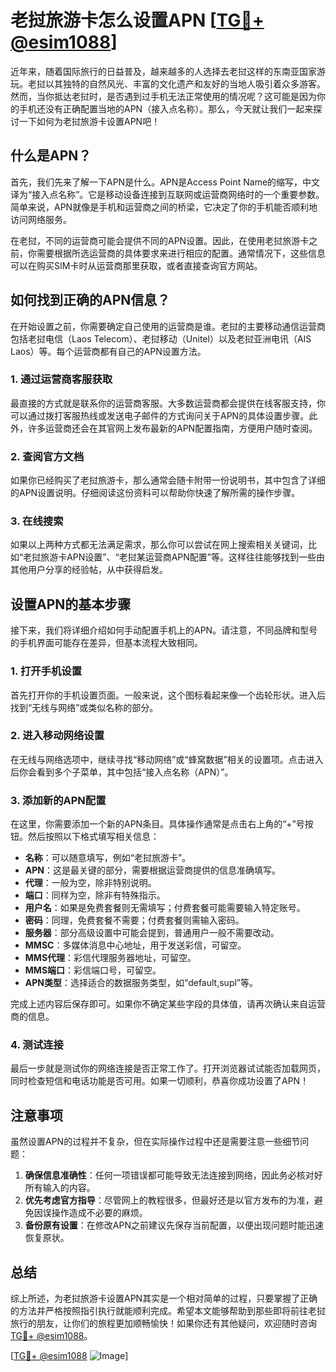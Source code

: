 # 老挝旅游卡怎么设置APN [[TG💪+ @esim1088](https://t.me/s/esim1088)]

近年来，随着国际旅行的日益普及，越来越多的人选择去老挝这样的东南亚国家游玩。老挝以其独特的自然风光、丰富的文化遗产和友好的当地人吸引着众多游客。然而，当你抵达老挝时，是否遇到过手机无法正常使用的情况呢？这可能是因为你的手机还没有正确配置当地的APN（接入点名称）。那么，今天就让我们一起来探讨一下如何为老挝旅游卡设置APN吧！

## 什么是APN？

首先，我们先来了解一下APN是什么。APN是Access Point Name的缩写，中文译为“接入点名称”。它是移动设备连接到互联网或运营商网络时的一个重要参数。简单来说，APN就像是手机和运营商之间的桥梁，它决定了你的手机能否顺利地访问网络服务。

在老挝，不同的运营商可能会提供不同的APN设置。因此，在使用老挝旅游卡之前，你需要根据所选运营商的具体要求来进行相应的配置。通常情况下，这些信息可以在购买SIM卡时从运营商那里获取，或者直接查询官方网站。

## 如何找到正确的APN信息？

在开始设置之前，你需要确定自己使用的运营商是谁。老挝的主要移动通信运营商包括老挝电信（Laos Telecom）、老挝移动（Unitel）以及老挝亚洲电讯（AIS Laos）等。每个运营商都有自己的APN设置方法。

### 1. 通过运营商客服获取

最直接的方式就是联系你的运营商客服。大多数运营商都会提供在线客服支持，你可以通过拨打客服热线或发送电子邮件的方式询问关于APN的具体设置步骤。此外，许多运营商还会在其官网上发布最新的APN配置指南，方便用户随时查阅。

### 2. 查阅官方文档

如果你已经购买了老挝旅游卡，那么通常会随卡附带一份说明书，其中包含了详细的APN设置说明。仔细阅读这份资料可以帮助你快速了解所需的操作步骤。

### 3. 在线搜索

如果以上两种方式都无法满足需求，那么你可以尝试在网上搜索相关关键词，比如“老挝旅游卡APN设置”、“老挝某运营商APN配置”等。这样往往能够找到一些由其他用户分享的经验帖，从中获得启发。

## 设置APN的基本步骤

接下来，我们将详细介绍如何手动配置手机上的APN。请注意，不同品牌和型号的手机界面可能存在差异，但基本流程大致相同。

### 1. 打开手机设置

首先打开你的手机设置页面。一般来说，这个图标看起来像一个齿轮形状。进入后找到“无线与网络”或类似名称的部分。

### 2. 进入移动网络设置

在无线与网络选项中，继续寻找“移动网络”或“蜂窝数据”相关的设置项。点击进入后你会看到多个子菜单，其中包括“接入点名称（APN）”。

### 3. 添加新的APN配置

在这里，你需要添加一个新的APN条目。具体操作通常是点击右上角的“+”号按钮。然后按照以下格式填写相关信息：

- **名称**：可以随意填写，例如“老挝旅游卡”。
- **APN**：这是最关键的部分，需要根据运营商提供的信息准确填写。
- **代理**：一般为空，除非特别说明。
- **端口**：同样为空，除非有特殊指示。
- **用户名**：如果是免费套餐则无需填写；付费套餐可能需要输入特定账号。
- **密码**：同理，免费套餐不需要；付费套餐则需输入密码。
- **服务器**：部分高级设置中可能会提到，普通用户一般不需要改动。
- **MMSC**：多媒体消息中心地址，用于发送彩信，可留空。
- **MMS代理**：彩信代理服务器地址，可留空。
- **MMS端口**：彩信端口号，可留空。
- **APN类型**：选择适合的数据服务类型，如“default,supl”等。

完成上述内容后保存即可。如果你不确定某些字段的具体值，请再次确认来自运营商的信息。

### 4. 测试连接

最后一步就是测试你的网络连接是否正常工作了。打开浏览器试试能否加载网页，同时检查短信和电话功能是否可用。如果一切顺利，恭喜你成功设置了APN！

## 注意事项

虽然设置APN的过程并不复杂，但在实际操作过程中还是需要注意一些细节问题：

1. **确保信息准确性**：任何一项错误都可能导致无法连接到网络，因此务必核对好所有输入的内容。
2. **优先考虑官方指导**：尽管网上的教程很多，但最好还是以官方发布的为准，避免因误操作造成不必要的麻烦。
3. **备份原有设置**：在修改APN之前建议先保存当前配置，以便出现问题时能迅速恢复原状。

## 总结

综上所述，为老挝旅游卡设置APN其实是一个相对简单的过程，只要掌握了正确的方法并严格按照指引执行就能顺利完成。希望本文能够帮助到那些即将前往老挝旅行的朋友，让你们的旅程更加顺畅愉快！如果你还有其他疑问，欢迎随时咨询[TG💪+ @esim1088](https://t.me/s/esim1088)。

[[TG💪+ @esim1088](https://t.me/s/esim1088) ![Image](https://i.postimg.cc/4NQfJmqS/Snipaste-2025-05-13-00-14-12.png)]